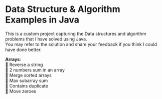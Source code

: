# Data Structure & Algorithm Examples in Java
This is a custom project capturing the Data structures and algorithm problems that I have solved using Java. <br>
You may refer to the solution and share your feedback if you think I could have done better.

<b>Arrays</b>:<br>
  🍕 Reverse a string <br>
  🍔 2 numbers sum in an array <br>
  🍟 Merge sorted arrays <br>
  🌭 Max subarray sum <br>
  🍿 Contains duplicate <br>
  🥓 Move zeroes <br>
